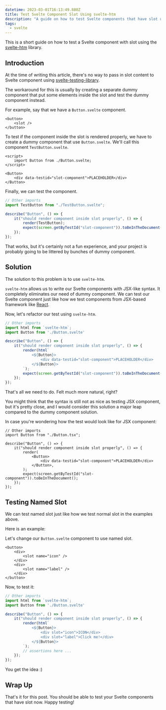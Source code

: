 ```yaml
---
datetime: 2023-03-01T16:13:49.880Z
title: Test Svelte Component Slot Using svelte-htm
description: "A guide on how to test Svelte components that have slot using the svelte-htm library."
tags:
  - svelte
---
```


This is a short guide on how to test a Svelte component with slot using the [svelte-htm](https://github.com/kenoxa/svelte-htm) library.

## Introduction

At the time of writing this article, there's no way to pass in slot content to Svelte component using [svelte-testing-library](https://testing-library.com/docs/svelte-testing-library/intro/).

The workaround for this is usually by creating a separate dummy component that put some elements inside the slot and test the dummy component instead.

For example, say that we have a `Button.svelte` component.

```svelte
<button>
	<slot />
</button>
```

To test if the component inside the slot is rendered properly, we have to create a dummy component that use `Button.svelte`. We'll call this component `TestButton.svelte`.

```svelte
<script>
	import Button from ./Button.svelte;
</script>

<Button>
	<div data-testid="slot-component">PLACEHOLDER</div>
</Button>
```

Finally, we can test the component.

```ts
// Other imports
import TestButton from "./TestButton.svelte";

describe("Button", () => {
	it("should render component inside slot properly", () => {
		render(TestButton);
		expect(screen.getByTestId("slot-component")).toBeInTheDocument();
	});
});
```

That works, but it's certainly not a fun experience, and your project is probably going to be littered by bunches of dummy component.

## Solution

The solution to this problem is to use `svelte-htm`.

`svelte-htm` allows us to write our Svelte components with JSX-like syntax. It completely eliminates our need of dummy component. We can test our Svelte component just like how we test components from JSX-based framework like [React](https://reactjs.org/).

Now, let's refactor our test using `svelte-htm`.

```ts
// Other imports
import html from `svelte-htm`;
import Button from './Button.svelte'

describe("Button", () => {
	it("should render component inside slot properly", () => {
		render(html`
			<${Button}>
				<div data-testid="slot-component">PLACEHOLDER</div>
			</${Button}>
		`);
		expect(screen.getByTestId("slot-component")).toBeInTheDocument();
	});
});
```

That's all we need to do. Felt much more natural, right?

You might think that the syntax is still not as nice as testing JSX component, but it's pretty close, and I would consider this solution a major leap compared to the dummy component solution.

In case you're wondering how the test would look like for JSX component:

```tsx
// Other imports
import Button from "./Button.tsx";

describe("Button", () => {
	it("should render component inside slot properly", () => {
		render(
			<Button>
				<div data-testid="slot-component">PLACEHOLDER</div>
			</Button>,
		);
		expect(screen.getByTestId("slot-component")).toBeInTheDocument();
	});
});
```

## Testing Named Slot

We can test named slot just like how we test normal slot in the examples above.

Here is an example:

Let's change our `Button.svelte` component to use named slot.

```svelte
<button>
	<div>
		<slot name="icon" />
	</div>
	<div>
		<slot name="label" />
	</div>
</button>
```

Now, to test it:

```ts
// Other imports
import html from `svelte-htm`;
import Button from './Button.svelte'

describe("Button", () => {
	it("should render component inside slot properly", () => {
		render(html`
			<${Button}>
				<div slot="icon">ICON</div>
				<div slot="label">Click me!</div>
			</${Button}>
		`);
		// assertions here ...
	});
});
```

You get the idea :)

## Wrap Up

That's it for this post. You should be able to test your Svelte components that have slot now. Happy testing!
